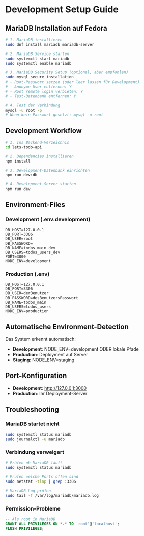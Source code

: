 # Development Setup Guide

## MariaDB Installation auf Fedora

```bash
# 1. MariaDB installieren
sudo dnf install mariadb mariadb-server

# 2. MariaDB Service starten
sudo systemctl start mariadb
sudo systemctl enable mariadb

# 3. MariaDB Security Setup (optional, aber empfohlen)
sudo mysql_secure_installation
# - Root-Passwort setzen (oder leer lassen für Development)
# - Anonyme User entfernen: Y
# - Root remote login verbieten: Y
# - Test-Datenbank entfernen: Y

# 4. Test der Verbindung
mysql -u root -p
# Wenn kein Passwort gesetzt: mysql -u root
```

## Development Workflow

```bash
# 1. Ins Backend-Verzeichnis
cd lets-todo-api

# 2. Dependencies installieren
npm install

# 3. Development-Datenbank einrichten
npm run dev:db

# 4. Development-Server starten
npm run dev
```

## Environment-Files

### Development (.env.development)

```env
DB_HOST=127.0.0.1
DB_PORT=3306
DB_USER=root
DB_PASSWORD=
DB_NAME=todos_main_dev
DB_USERS=todos_users_dev
PORT=3000
NODE_ENV=development
```

### Production (.env)

```env
DB_HOST=127.0.0.1
DB_PORT=3306
DB_USER=derBenutzer
DB_PASSWORD=desBenutzersPasswort
DB_NAME=todos_main
DB_USERS=todos_users
NODE_ENV=production
```

## Automatische Environment-Detection

Das System erkennt automatisch:

- **Development**: NODE_ENV=development ODER lokale Pfade
- **Production**: Deployment auf Server
- **Staging**: NODE_ENV=staging

## Port-Konfiguration

- **Development**: http://127.0.0.1:3000
- **Production**: Ihr Deployment-Server

## Troubleshooting

### MariaDB startet nicht

```bash
sudo systemctl status mariadb
sudo journalctl -u mariadb
```

### Verbindung verweigert

```bash
# Prüfen ob MariaDB läuft
sudo systemctl status mariadb

# Prüfen welche Ports offen sind
sudo netstat -tlnp | grep :3306

# MariaDB-Log prüfen
sudo tail -f /var/log/mariadb/mariadb.log
```

### Permission-Probleme

```sql
-- Als root in MariaDB
GRANT ALL PRIVILEGES ON *.* TO 'root'@'localhost';
FLUSH PRIVILEGES;
```
